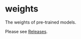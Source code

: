 # weights

The weights of pre-trained models.

Please see [Releases](https://github.com/shinya7y/weights/releases).
